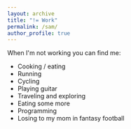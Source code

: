 ```yaml
---
layout: archive
title: "!= Work"
permalink: /sam/
author_profile: true
---
```


<!-- I grew up in a small town in eastern NC. My wife and I now live in Cambridge, MA and have loved every construction-filled minute of it. -->

When I'm not working you can find me:
* Cooking / eating
* Running
* Cycling
* Playing guitar
* Traveling and exploring
* Eating some more
* Programming
* Losing to my mom in fantasy football
  
